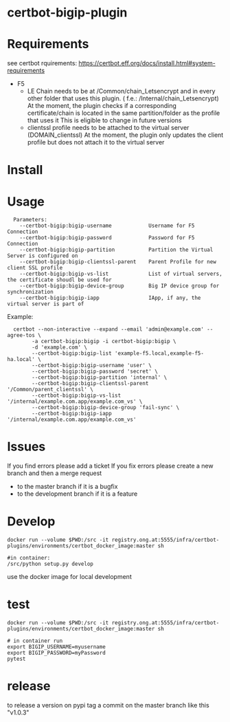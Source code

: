 # certbot-bigip-plugin

# Requirements
see certbot rquirements: https://certbot.eff.org/docs/install.html#system-requirements

* F5
    * LE Chain needs to be at /Common/chain_Letsencrypt and in every other folder that uses this plugin. ( f.e.: /Internal/chain_Letsencrypt)
      At the moment, the plugin checks if a corresponding certificate/chain is located in the same partition/folder as the profile that uses it
      This is eligible to change in future versions
    * clientssl profile needs to be attached to the virtual server (DOMAIN_clientssl)
      At the moment, the plugin only updates the client profile but does not attach it to the virtual server

# Install

# Usage
```
  Parameters:
    --certbot-bigip:bigip-username            Username for F5 Connection
    --certbot-bigip:bigip-password            Password for F5 Connection
    --certbot-bigip:bigip-partition           Partition the Virtual Server is configured on
    --certbot-bigip:bigip-clientssl-parent    Parent Profile for new client SSL profile
    --certbot-bigip:bigip-vs-list             List of virtual servers, the certificate shoudl be used for
    --certbot-bigip:bigip-device-group        Big IP device group for synchronization
    --certbot-bigip:bigip-iapp                IApp, if any, the virtual server is part of
```
Example:
```
  certbot --non-interactive --expand --email 'admin@example.com' --agree-tos \
        -a certbot-bigip:bigip -i certbot-bigip:bigip \
        -d 'example.com' \
        --certbot-bigip:bigip-list 'example-f5.local,example-f5-ha.local' \
        --certbot-bigip:bigip-username 'user' \
        --certbot-bigip:bigip-password 'secret' \
        --certbot-bigip:bigip-partition 'internal' \
        --certbot-bigip:bigip-clientssl-parent '/Common/parent_clientssl' \
        --certbot-bigip:bigip-vs-list '/internal/example.com.app/example.com_vs' \
        --certbot-bigip:bigip-device-group 'fail-sync' \
        --certbot-bigip:bigip-iapp '/internal/example.com.app/example.com_vs'
```

# Issues
If you find errors please add a ticket
If you fix errors please create a new branch and then a merge request 
- to the master branch if it is a bugfix
- to the development branch if it is a feature



# Develop
```
docker run --volume $PWD:/src -it registry.ong.at:5555/infra/certbot-plugins/environments/certbot_docker_image:master sh

#in container:
/src/python setup.py develop
```
use the docker image for local development

# test

```
docker run --volume $PWD:/src -it registry.ong.at:5555/infra/certbot-plugins/environments/certbot_docker_image:master sh

# in container run
export BIGIP_USERNAME=myusername
export BIGIP_PASSWORD=myPassword
pytest
```

# release
to release a version on pypi tag a commit on the master branch like this "v1.0.3"
